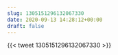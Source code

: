 ```yaml
---
slug: 1305151296132067330
date: 2020-09-13 14:28:12+00:00
draft: false
---
```


{{< tweet 1305151296132067330 >}}
